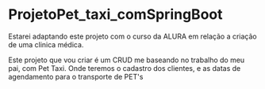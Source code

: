 # ProjetoPet_taxi_comSpringBoot
Estarei adaptando este projeto com o curso da ALURA em relação a criação de uma clinica médica.



Este projeto que vou criar é um CRUD me baseando no trabalho do meu pai, com Pet Taxi.
Onde teremos o cadastro dos clientes, e as datas de agendamento para o transporte de PET's

